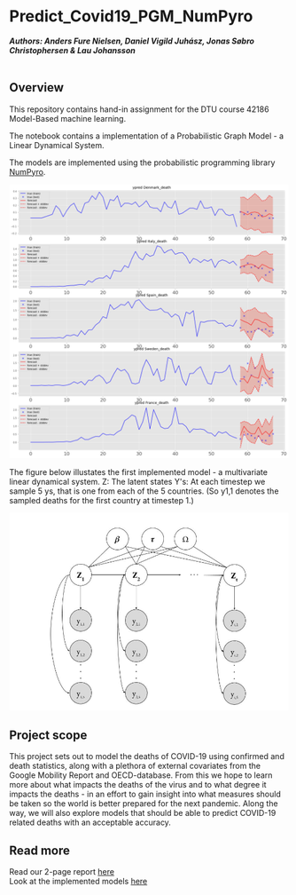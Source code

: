 # Predict_Covid19_PGM_NumPyro

***Authors: Anders Fure Nielsen, Daniel Vigild Juhász, Jonas Søbro Christophersen & Lau Johansson*** <br /> <br />

## Overview
This repository contains hand-in assignment for the DTU course 42186 Model-Based machine learning. 

The notebook contains a implementation of a Probabilistic Graph Model - a Linear Dynamical System.

The models are implemented using the probabilistic programming library [NumPyro](https://pyro.ai/numpyro/).

![alt text](https://raw.githubusercontent.com/LauJohansson/Predict_Covid19_PGM_NumPyro/master/Predictions_image.png?raw=true)


The figure below illustates the first implemented model - a multivariate linear dynamical system.
Z: The latent states
Y's: At each timestep we sample 5 ys, that is one from each of the 5 countries. (So y1,1 denotes the sampled deaths for the first country at timestep 1.)

![alt text](https://raw.githubusercontent.com/LauJohansson/Predict_Covid19_PGM_NumPyro/master/PGM1.jpg?raw=true)


## Project scope
This project sets out to model the deaths of COVID-19 using confirmed and death statistics, along with a plethora of external covariates from the Google Mobility Report and OECD-database. From this we hope to learn more about what impacts the deaths of the virus and to what degree it impacts the deaths - in an effort to gain insight into what measures should be taken so the world is better prepared for the next pandemic. Along the way, we will also explore models that should be able to predict COVID-19 related deaths with an acceptable accuracy.


## Read more
Read our 2-page report [here](https://github.com/LauJohansson/Predict_Covid19_PGM_NumPyro/blob/master/Predicting_COVID_19.pdf) <br />
Look at the implemented models [here](https://github.com/LauJohansson/Predict_Covid19_PGM_NumPyro/blob/master/Predicting_COVID_19.ipynb)


